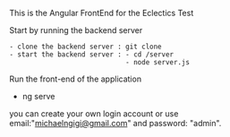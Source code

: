 This is the Angular FrontEnd for the Eclectics Test

Start by running the backend server 

    - clone the backend server : git clone
    - start the backend server : - cd /server
                                 - node server.js

Run the front-end of the application 

- ng serve

you can create your own login account or use email:"michaelngigi@gmail.com" and password: "admin".
